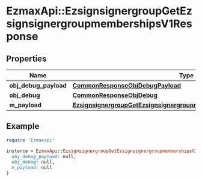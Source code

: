 # EzmaxApi::EzsignsignergroupGetEzsignsignergroupmembershipsV1Response

## Properties

| Name | Type | Description | Notes |
| ---- | ---- | ----------- | ----- |
| **obj_debug_payload** | [**CommonResponseObjDebugPayload**](CommonResponseObjDebugPayload.md) |  |  |
| **obj_debug** | [**CommonResponseObjDebug**](CommonResponseObjDebug.md) |  | [optional] |
| **m_payload** | [**EzsignsignergroupGetEzsignsignergroupmembershipsV1ResponseMPayload**](EzsignsignergroupGetEzsignsignergroupmembershipsV1ResponseMPayload.md) |  |  |

## Example

```ruby
require 'Ezmaxapi'

instance = EzmaxApi::EzsignsignergroupGetEzsignsignergroupmembershipsV1Response.new(
  obj_debug_payload: null,
  obj_debug: null,
  m_payload: null
)
```

